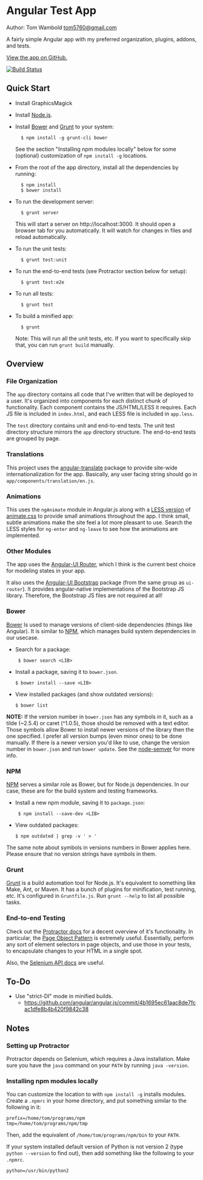 Angular Test App
================

Author: Tom Wambold <tom5760@gmail.com>

A fairly simple Angular app with my preferred organization, plugins, addons,
and tests.

[View the app on GitHub.](http://tom5760.github.io/angular-test)

[![Build Status](https://travis-ci.org/tom5760/angular-test.svg?branch=master)](https://travis-ci.org/tom5760/angular-test)

Quick Start
-----------

* Install GraphicsMagick

* Install [Node.js](http://nodejs.org/).
* Install [Bower][bower] and [Grunt][grunt] to your system:

        $ npm install -g grunt-cli bower

  See the section "Installing npm modules locally" below for some (optional)
  customization of `npm install -g` locations.

* From the root of the app directory, install all the dependencies by running:

        $ npm install
        $ bower install

* To run the development server:

        $ grunt server

  This will start a server on http://localhost:3000.  It should open a browser
  tab for you automatically.  It will watch for changes in files and reload
  automatically.

* To run the unit tests:

        $ grunt test:unit

* To run the end-to-end tests (see Protractor section below for setup):

        $ grunt test:e2e

* To run all tests:

        $ grunt test

* To build a minified app:

        $ grunt

  Note: This will run all the unit tests, etc.  If you want to specifically
  skip that, you can run `grunt build` manually.

[bower]: http://bower.io/ "Bower Home Page"
[grunt]: http://gruntjs.com/ "Grunt Home Page"

Overview
--------

### File Organization

The `app` directory contains all code that I've written that will be deployed
to a user.  It's organized into components for each distinct chunk of
functionality.  Each component contains the JS/HTML/LESS it requires.  Each JS
file is included in `index.html`, and each LESS file is included in `app.less`.

The `test` directory contains unit and end-to-end tests.  The unit test
directory structure mirrors the `app` directory structure.  The end-to-end
tests are grouped by page.

### Translations

This project uses the [angular-translate](http://angular-translate.github.io/)
package to provide site-wide internationalization for the app.  Basically,
any user facing string should go in `app/components/translation/en.js`.

### Animations

This uses the `ngAnimate` module in Angular.js along with a
[LESS version](https://github.com/machito/animate.less) of
[animate.css](http://daneden.github.io/animate.css/) to provide small
animations throughout the app.  I think small, subtle animations make the site
feel a lot more pleasant to use.  Search the LESS styles for `ng-enter` and
`ng-leave` to see how the animations are implemented.

### Other Modules

The app uses the [Angular-UI Router](https://github.com/angular-ui/ui-router),
which I think is the current best choice for modeling states in your app.

It also uses the [Angular-UI Bootstrap](http://angular-ui.github.io/bootstrap/)
package (from the same group as `ui-router`).  It provides angular-native
implementations of the Bootstrap JS library.  Therefore, the Bootstrap JS files
are not required at all!

### Bower

[Bower][bower] Is used to manage versions of client-side dependencies (things
like Angular).  It is similar to [NPM][npm], which manages build system
dependencies in our usecase.

 * Search for a package:

        $ bower search <LIB>

  * Install a package, saving it to `bower.json`.

        $ bower install --save <LIB>

  * View installed packages (and show outdated versions):

        $ bower list

**NOTE:** If the version number in `bower.json` has any symbols in it, such as
a tilde (~2.5.4) or caret (^1.0.5), those should be removed with a text editor.
Those symbols allow Bower to install newer versions of the library then the one
specified.  I prefer all version bumps (even minor ones) to be done manually.
If there is a newer version you'd like to use, change the version number in
`bower.json` and run `bower update`.  See the
[node-semver](https://github.com/isaacs/node-semver) for more info.

### NPM

[NPM][npm] serves a similar role as Bower, but for Node.js dependencies.  In
our case, these are for the build system and testing frameworks.

 * Install a new npm module, saving it to `package.json`:

        $ npm install --save-dev <LIB>

  * View outdated packages:

        $ npm outdated | grep -v ' > '

The same note about symbols in versions numbers in Bower applies here.  Please
ensure that no version strings have symbols in them.

[npm]: http://www.npmjs.org/ "NPM Home Page"

### Grunt

[Grunt][grunt] is a build automation tool for Node.js.  It's equivalent to
something like Make, Ant, or Maven.  It has a bunch of plugins for
minification, test running, etc.  It's configured in `Gruntfile.js`.  Run
`grunt --help` to list all possible tasks.

### End-to-end Testing

Check out the [Protractor docs](https://github.com/angular/protractor/blob/master/docs/toc.md)
for a decent overview of it's functionality.  In particular, the
[Page Object Pattern](https://github.com/angular/protractor/blob/master/docs/page-objects.md)
is extremely useful.  Essentially, perform any sort of element selectors in
page objects, and use those in your tests, to encapsulate changes to your HTML
in a single spot.

Also, the [Selenium API docs](http://selenium.googlecode.com/svn/trunk/docs/api/java/index.html?overview-summary.html)
are useful.

To-Do
-----

* Use "strict-DI" mode in minified builds.
  * https://github.com/angular/angular.js/commit/4b1695ec61aac8de7fcac1dfe8b4b420f9842c38

Notes
-----

### Setting up Protractor

Protractor depends on Selenium, which requires a Java installation.  Make sure
you have the `java` command on your `PATH` by running `java -version`.

### Installing npm modules locally

You can customize the location to with `npm install -g` installs modules.
Create a `.npmrc` in your home directory, and put something similar to the
following in it:

    prefix=/home/tom/programs/npm
    tmp=/home/tom/programs/npm/tmp

Then, add the equivalent of `/home/tom/programs/npm/bin` to your `PATH`.

If your system installed default version of Python is not version 2 (type
`python --version` to find out), then add something like the following to your
`.npmrc`.

    python=/usr/bin/python2
